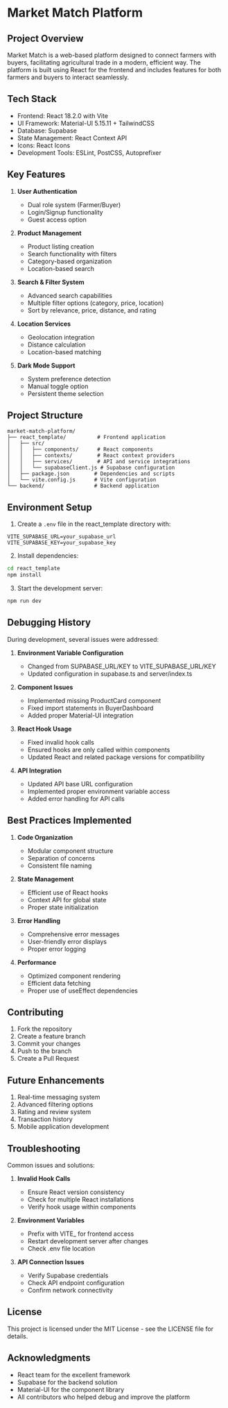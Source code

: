 # Market Match Platform

## Project Overview
Market Match is a web-based platform designed to connect farmers with buyers, facilitating agricultural trade in a modern, efficient way. The platform is built using React for the frontend and includes features for both farmers and buyers to interact seamlessly.

## Tech Stack
- Frontend: React 18.2.0 with Vite
- UI Framework: Material-UI 5.15.11 + TailwindCSS
- Database: Supabase
- State Management: React Context API
- Icons: React Icons
- Development Tools: ESLint, PostCSS, Autoprefixer

## Key Features
1. **User Authentication**
   - Dual role system (Farmer/Buyer)
   - Login/Signup functionality
   - Guest access option

2. **Product Management**
   - Product listing creation
   - Search functionality with filters
   - Category-based organization
   - Location-based search

3. **Search & Filter System**
   - Advanced search capabilities
   - Multiple filter options (category, price, location)
   - Sort by relevance, price, distance, and rating

4. **Location Services**
   - Geolocation integration
   - Distance calculation
   - Location-based matching

5. **Dark Mode Support**
   - System preference detection
   - Manual toggle option
   - Persistent theme selection

## Project Structure
```
market-match-platform/
├── react_template/          # Frontend application
│   ├── src/
│   │   ├── components/      # React components
│   │   ├── contexts/        # React context providers
│   │   ├── services/        # API and service integrations
│   │   └── supabaseClient.js # Supabase configuration
│   ├── package.json        # Dependencies and scripts
│   └── vite.config.js      # Vite configuration
└── backend/                # Backend application
```

## Environment Setup
1. Create a `.env` file in the react_template directory with:
```
VITE_SUPABASE_URL=your_supabase_url
VITE_SUPABASE_KEY=your_supabase_key
```

2. Install dependencies:
```bash
cd react_template
npm install
```

3. Start the development server:
```bash
npm run dev
```

## Debugging History
During development, several issues were addressed:

1. **Environment Variable Configuration**
   - Changed from SUPABASE_URL/KEY to VITE_SUPABASE_URL/KEY
   - Updated configuration in supabase.ts and server/index.ts

2. **Component Issues**
   - Implemented missing ProductCard component
   - Fixed import statements in BuyerDashboard
   - Added proper Material-UI integration

3. **React Hook Usage**
   - Fixed invalid hook calls
   - Ensured hooks are only called within components
   - Updated React and related package versions for compatibility

4. **API Integration**
   - Updated API base URL configuration
   - Implemented proper environment variable access
   - Added error handling for API calls

## Best Practices Implemented
1. **Code Organization**
   - Modular component structure
   - Separation of concerns
   - Consistent file naming

2. **State Management**
   - Efficient use of React hooks
   - Context API for global state
   - Proper state initialization

3. **Error Handling**
   - Comprehensive error messages
   - User-friendly error displays
   - Proper error logging

4. **Performance**
   - Optimized component rendering
   - Efficient data fetching
   - Proper use of useEffect dependencies

## Contributing
1. Fork the repository
2. Create a feature branch
3. Commit your changes
4. Push to the branch
5. Create a Pull Request

## Future Enhancements
1. Real-time messaging system
2. Advanced filtering options
3. Rating and review system
4. Transaction history
5. Mobile application development

## Troubleshooting
Common issues and solutions:

1. **Invalid Hook Calls**
   - Ensure React version consistency
   - Check for multiple React installations
   - Verify hook usage within components

2. **Environment Variables**
   - Prefix with VITE_ for frontend access
   - Restart development server after changes
   - Check .env file location

3. **API Connection Issues**
   - Verify Supabase credentials
   - Check API endpoint configuration
   - Confirm network connectivity

## License
This project is licensed under the MIT License - see the LICENSE file for details.

## Acknowledgments
- React team for the excellent framework
- Supabase for the backend solution
- Material-UI for the component library
- All contributors who helped debug and improve the platform 
